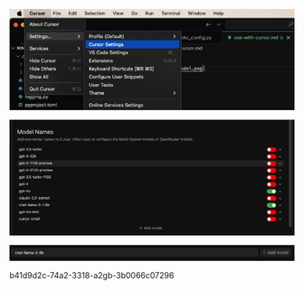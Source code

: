 

![alt text](cursor_settings.png)

![alt text](add_model.png)

![alt text](add_chat_model.png)


b41d9d2c-74a2-3318-a2gb-3b0066c07296